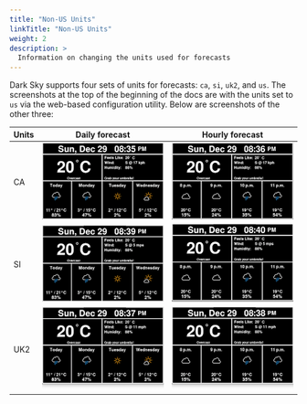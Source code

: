 ```yaml
---
title: "Non-US Units"
linkTitle: "Non-US Units"
weight: 2
description: >
  Information on changing the units used for forecasts
---
```


Dark Sky supports four sets of units for forecasts: `ca`, `si`, `uk2`, and `us`. The screenshots at the top of the beginning of the docs are with the units set to `us` via the web-based configuration utility. Below are screenshots of the other three:

| Units | Daily forecast                              | Hourly forecast                               |
|-------|---------------------------------------------|-----------------------------------------------|
| CA    | ![daily-forecast-screenshot](ca-daily.png)  | ![hourly-forecast-screenshot](ca-hourly.png)  |
| SI    | ![daily-forecast-screenshot](si-daily.png)  | ![hourly-forecast-screenshot](si-hourly.png)  |
| UK2   | ![daily-forecast-screenshot](uk2-daily.png) | ![hourly-forecast-screenshot](uk2-hourly.png) |
